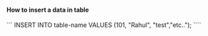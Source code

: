 <h4>How to insert a data in table</h4>
```
  INSERT INTO table-name VALUES (101, "Rahul", "test","etc..");
````



